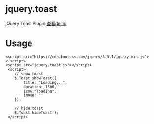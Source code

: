 # jquery.toast
jQuery Toast Plugin [查看demo](https://uaison.github.io/jquery-toast/demo.html)

# Usage

```
<script src="https://cdn.bootcss.com/jquery/3.3.1/jquery.min.js"></script>
<script src="jquery.toast.js"></script>
 <script>
    // show toast
    $.Toast.showToast({
        title: "Loading...",
        duration: 1500,
        icon:"loading",
        image: ''
    });
    
    // hide toast
    $.Toast.hideToast();
 </script>
```
